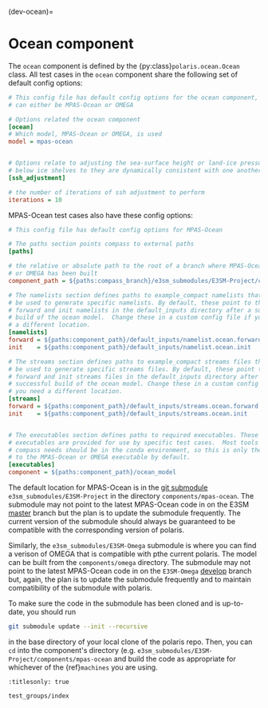(dev-ocean)=

# Ocean component

The `ocean` component is defined by the {py:class}`polaris.ocean.Ocean`
class. All test cases in the `ocean` component share the following set of
default config options:

```cfg
# This config file has default config options for the ocean component, which
# can either be MPAS-Ocean or OMEGA

# Options related the ocean component
[ocean]
# Which model, MPAS-Ocean or OMEGA, is used
model = mpas-ocean


# Options relate to adjusting the sea-surface height or land-ice pressure
# below ice shelves to they are dynamically consistent with one another
[ssh_adjustment]

# the number of iterations of ssh adjustment to perform
iterations = 10
```

MPAS-Ocean test cases also have these config options:
```cfg
# This config file has default config options for MPAS-Ocean

# The paths section points compass to external paths
[paths]

# the relative or absolute path to the root of a branch where MPAS-Ocean
# or OMEGA has been built
component_path = ${paths:compass_branch}/e3sm_submodules/E3SM-Project/components/mpas-ocean

# The namelists section defines paths to example_compact namelists that will
# be used to generate specific namelists. By default, these point to the
# forward and init namelists in the default_inputs directory after a successful
# build of the ocean model.  Change these in a custom config file if you need
# a different location.
[namelists]
forward = ${paths:component_path}/default_inputs/namelist.ocean.forward
init    = ${paths:component_path}/default_inputs/namelist.ocean.init

# The streams section defines paths to example_compact streams files that will
# be used to generate specific streams files. By default, these point to the
# forward and init streams files in the default_inputs directory after a
# successful build of the ocean model. Change these in a custom config file if
# you need a different location.
[streams]
forward = ${paths:component_path}/default_inputs/streams.ocean.forward
init    = ${paths:component_path}/default_inputs/streams.ocean.init


# The executables section defines paths to required executables. These
# executables are provided for use by specific test cases.  Most tools that
# compass needs should be in the conda environment, so this is only the path
# to the MPAS-Ocean or OMEGA executable by default.
[executables]
component = ${paths:component_path}/ocean_model
```

The default location for MPAS-Ocean is in the
[git submodule](https://git-scm.com/book/en/v2/Git-Tools-Submodules)
`e3sm_submodules/E3SM-Project` in the directory `components/mpas-ocean`.  The 
submodule  may not point to the latest MPAS-Ocean code in on the E3SM
[master](https://github.com/E3SM-Project/E3SM/tree/master)
branch but the plan is to update the submodule frequently.  The current version
of the submodule should always be guaranteed to be compatible with the
corresponding version of polaris.

Similarly, the `e3sm_submodules/E3SM-Omega` submodule is where you can find
a verison of OMEGA that is compatible with pthe current polaris.  The model
can be built from the `components/omega` directory.  The  submodule may not 
point to the latest MPAS-Ocean code in on the `E3SM-Omega`
[develop](https://github.com/E3SM-Omega/E3SM/tree/develop)
branch but, again, the plan is to update the submodule frequently and to
maintain compatibility of the submodule with polaris.

To make sure the code in the submodule has been cloned and is up-to-date, you
should run

```bash
git submodule update --init --recursive
```

in the base directory of your local clone of the polaris repo.  Then, you can
`cd` into the component's directory (e.g. 
`e3sm_submodules/E3SM-Project/components/mpas-ocean` and build the code as
appropriate for whichever of the {ref}`machines` you are using.

```{toctree}
:titlesonly: true

test_groups/index
```
